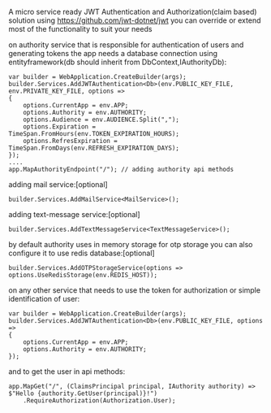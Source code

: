 A micro service ready JWT Authentication and Authorization(claim based) solution using https://github.com/jwt-dotnet/jwt
you can override or extend most of the functionality to suit your needs

on authority service that is responsible for authentication of users and generating tokens the app needs a database
connection using entityframework(db should inherit from DbContext,IAuthorityDb):

    var builder = WebApplication.CreateBuilder(args);
    builder.Services.AddJWTAuthentication<Db>(env.PUBLIC_KEY_FILE, env.PRIVATE_KEY_FILE, options =>
    {
        options.CurrentApp = env.APP;
        options.Authority = env.AUTHORITY;
        options.Audience = env.AUDIENCE.Split(",");
        options.Expiration = TimeSpan.FromHours(env.TOKEN_EXPIRATION_HOURS);
        options.RefresExpiration = TimeSpan.FromDays(env.REFRESH_EXPIRATION_DAYS);
    });
    ....
    app.MapAuthorityEndpoint("/"); // adding authority api methods

adding mail service:[optional]

    builder.Services.AddMailService<MailService>();

adding text-message service:[optional]

    builder.Services.AddTextMessageService<TextMessageService>();

by default authority uses in memory storage for otp storage you can also configure it to use redis database:[optional]

    builder.Services.AddOTPStorageService(options => options.UseRedisStorage(env.REDIS_HOST));

on any other service that needs to use the token for authorization or simple identification of user:

    var builder = WebApplication.CreateBuilder(args);
    builder.Services.AddJWTAuthentication<Db>(env.PUBLIC_KEY_FILE, options =>
    {
        options.CurrentApp = env.APP;
        options.Authority = env.AUTHORITY;
    });

and to get the user in api methods:

    app.MapGet("/", (ClaimsPrincipal principal, IAuthority authority) => $"Hello {authority.GetUser(principal)}!")
        .RequireAuthorization(Authorization.User);
